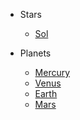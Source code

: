 - Stars

  - [Sol](Sol.md)

- Planets

  - [Mercury](Mercury.md)
  - [Venus](Venus.md)
  - [Earth](Earth.md)
  - [Mars](Mars.md)
